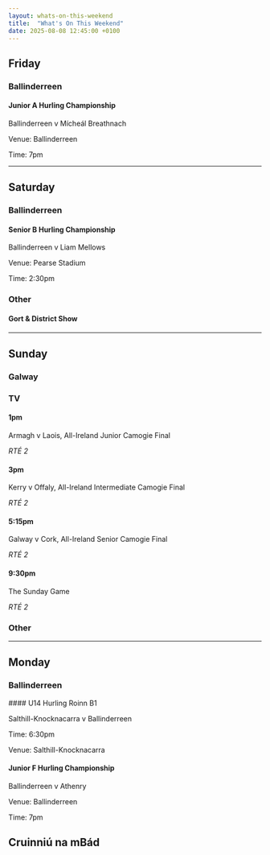 ```yaml
---
layout: whats-on-this-weekend
title:  "What's On This Weekend"
date: 2025-08-08 12:45:00 +0100
---
```


## Friday

### Ballinderreen

#### Junior A Hurling Championship

Ballinderreen v Mícheál Breathnach

Venue: Ballinderreen

Time: 7pm

---

## Saturday

### Ballinderreen

#### Senior B Hurling Championship

Ballinderreen v Liam Mellows

Venue: Pearse Stadium

Time: 2:30pm

### Other

#### Gort & District Show

---

## Sunday

### Galway

### TV

#### 1pm

Armagh v Laois, All-Ireland Junior Camogie Final

*RTÉ 2*

#### 3pm

Kerry v Offaly, All-Ireland Intermediate Camogie Final

*RTÉ 2*

#### 5:15pm

Galway v Cork, All-Ireland Senior Camogie Final

*RTÉ 2*

#### 9:30pm

The Sunday Game

*RTÉ 2*

### Other

---

## Monday

### Ballinderreen

#### U14 Hurling Roinn B1

Salthill-Knocknacarra v Ballinderreen

Time: 6:30pm

Venue: Salthill-Knocknacarra

#### Junior F Hurling Championship

Ballinderreen v Athenry

Venue: Ballinderreen

Time: 7pm

## Cruinniú na mBád

